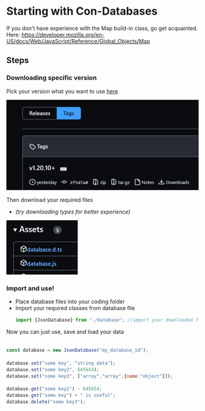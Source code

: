 # Starting with Con-Databases
If you don't have experience with the Map build-in class, go get acquainted. Here: https://developer.mozilla.org/en-US/docs/Web/JavaScript/Reference/Global_Objects/Map

## Steps

### Downloading specific version
Pick your version what you want to use [here](https://github.com/Con-JS-Development/Con-Database/tags)

![](./Images/Tags%20Versions.png)

Then download your required files
- *(try downloading types for better experience)*

![](./Images/Assets.png)

### Import and use!
- Place database files into your coding folder
- Import your required classes from database file
    ```js
    import {JsonDatabase} from "./database"; //import your downloaded file
    ```
Now you can just use, save and load your data
```js

const database = new JsonDatabase("my_database_id");

database.set("some key", "string data");
database.set("some key2", 645654);
database.set("some key3", ["array","array",{name:"object"}]);

database.get("some key2") - 645654;
database.get("some key") + " is useful";
database.delete("some key3");
```
